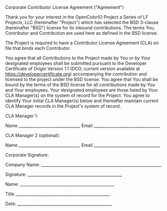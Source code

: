 Corporate Contributor License Agreement ("Agreement")

Thank you for your interest in the OpenColorIO Project a Series of LF
Projects, LLC (hereinafter "Project") which has selected the BSD 3-clause
(hereinafter "BSD") license for its inbound contributions. The terms You,
Contributor and Contribution are used here as defined in the BSD license.

The Project is required to have a Contributor License Agreement (CLA) on
file that binds each Contributor.

You agree that all Contributions to the Project made by You or by Your
designated employees shall be submitted pursuant to the Developer
Certificate of Origin Version 1.1 (DCO, current version available at
https://developercertificate.org) accompanying the contribution and licensed
to the project under the BSD license. You agree that You shall be bound by
the terms of the BSD license for all contributions made by You and Your
employees. Your designated employees are those listed by Your CLA Manager(s)
on the system of record for the Project. You agree to identify Your initial
CLA Manager(s) below and thereafter maintain current CLA Manager records in
the Project's system of record.

CLA Manager 1:

Name ______________________________, Email _________________________________

CLA Manager 2 (optional):

Name ______________________________, Email _________________________________


Corporate Signature:

Company Name: ____________________________________________________________

Signature: _______________________________________________

Name: _______________________________________________

Title _______________________________________________

Date: _______________________________________________

